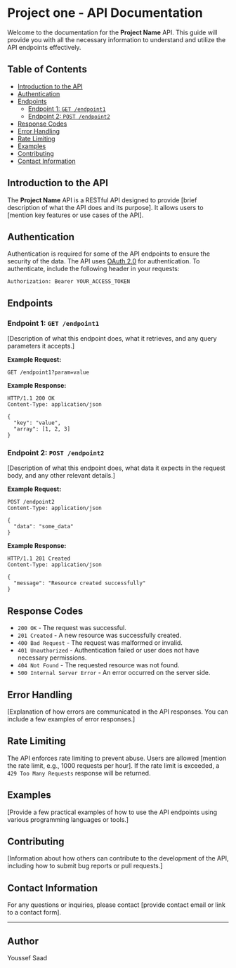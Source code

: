 # Project one - API Documentation

Welcome to the documentation for the **Project Name** API. This guide will provide you with all the necessary information to understand and utilize the API endpoints effectively.

## Table of Contents

- [Introduction to the API](#introduction-to-the-api)
- [Authentication](#authentication)
- [Endpoints](#endpoints)
  - [Endpoint 1: `GET /endpoint1`](#endpoint-1-get-endpoint1)
  - [Endpoint 2: `POST /endpoint2`](#endpoint-2-post-endpoint2)
- [Response Codes](#response-codes)
- [Error Handling](#error-handling)
- [Rate Limiting](#rate-limiting)
- [Examples](#examples)
- [Contributing](#contributing)
- [Contact Information](#contact-information)

## Introduction to the API

The **Project Name** API is a RESTful API designed to provide [brief description of what the API does and its purpose]. It allows users to [mention key features or use cases of the API].

## Authentication

Authentication is required for some of the API endpoints to ensure the security of the data. The API uses [OAuth 2.0](https://oauth.net/2/) for authentication. To authenticate, include the following header in your requests:

```
Authorization: Bearer YOUR_ACCESS_TOKEN
```

## Endpoints

### Endpoint 1: `GET /endpoint1`

[Description of what this endpoint does, what it retrieves, and any query parameters it accepts.]

**Example Request:**

```
GET /endpoint1?param=value
```

**Example Response:**

```
HTTP/1.1 200 OK
Content-Type: application/json

{
  "key": "value",
  "array": [1, 2, 3]
}
```

### Endpoint 2: `POST /endpoint2`

[Description of what this endpoint does, what data it expects in the request body, and any other relevant details.]

**Example Request:**

```
POST /endpoint2
Content-Type: application/json

{
  "data": "some_data"
}
```

**Example Response:**

```
HTTP/1.1 201 Created
Content-Type: application/json

{
  "message": "Resource created successfully"
}
```

## Response Codes

- `200 OK` - The request was successful.
- `201 Created` - A new resource was successfully created.
- `400 Bad Request` - The request was malformed or invalid.
- `401 Unauthorized` - Authentication failed or user does not have necessary permissions.
- `404 Not Found` - The requested resource was not found.
- `500 Internal Server Error` - An error occurred on the server side.

## Error Handling

[Explanation of how errors are communicated in the API responses. You can include a few examples of error responses.]

## Rate Limiting

The API enforces rate limiting to prevent abuse. Users are allowed [mention the rate limit, e.g., 1000 requests per hour]. If the rate limit is exceeded, a `429 Too Many Requests` response will be returned.

## Examples

[Provide a few practical examples of how to use the API endpoints using various programming languages or tools.]

## Contributing

[Information about how others can contribute to the development of the API, including how to submit bug reports or pull requests.]

## Contact Information

For any questions or inquiries, please contact [provide contact email or link to a contact form].

---

## Author
Youssef Saad
